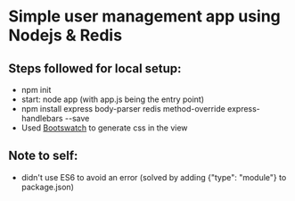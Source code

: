 # Simple user management app using Nodejs &amp; Redis

## Steps followed for local setup:
 - npm init
 - start: node app (with app.js being the entry point)
 - npm install express body-parser redis method-override express-handlebars --save
 - Used [Bootswatch](https://bootswatch.com/) to generate css in the view

## Note to self:
- didn't use ES6 to avoid an error (solved by adding {"type": "module"} to package.json)
